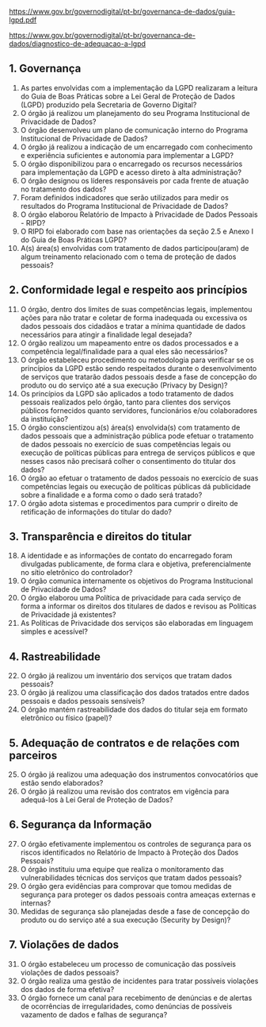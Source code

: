 https://www.gov.br/governodigital/pt-br/governanca-de-dados/guia-lgpd.pdf

https://www.gov.br/governodigital/pt-br/governanca-de-dados/diagnostico-de-adequacao-a-lgpd 


## 1. Governança

1. As partes envolvidas com a implementação da  LGPD realizaram a leitura do Guia de Boas Práticas sobre a Lei Geral de Proteção de Dados (LGPD) produzido pela Secretaria de Governo Digital?
2. O órgão já realizou um planejamento do seu Programa Institucional de Privacidade de Dados?
3. O órgão desenvolveu um plano de comunicação interno do Programa Institucional de Privacidade de Dados?
4. O órgão já realizou a indicação de um encarregado com conhecimento e experiência suficientes e autonomia para implementar a LGPD?
5. O órgão disponibilizou para o encarregado os recursos necessários para implementação da LGPD e acesso direto à alta administração?
6. O órgão designou os líderes responsáveis por cada frente de atuação no tratamento dos dados?
7. Foram definidos indicadores que serão utilizados para medir os resultados do Programa Institucional de Privacidade de Dados?
8. O órgão elaborou Relatório de Impacto à Privacidade de Dados Pessoais - RIPD?
9. O RIPD foi elaborado com base nas orientações da seção 2.5 e Anexo I do Guia de Boas Práticas LGPD?
10. A(s) área(s) envolvidas com tratamento de dados participou(aram) de algum treinamento relacionado com o tema de proteção de dados pessoais?

## 2. Conformidade legal e respeito aos princípios

11.  O órgão, dentro dos limites de suas competências legais, implementou ações para não tratar e coletar de forma inadequada ou excessiva os dados pessoais dos cidadãos e tratar a mínima quantidade  de dados necessários para atingir a finalidade legal desejada?
12. O órgão realizou um mapeamento entre os dados processados e a competência legal/finalidade para a qual eles são necessários?
13. O órgão estabeleceu procedimento ou metodologia para verificar se os princípios da LGPD estão sendo respeitados durante o desenvolvimento de serviços que tratarão dados pessoais desde a fase de concepção do produto ou do serviço até a sua execução (Privacy by Design)?
14. Os princípios da LGPD são aplicados a todo tratamento de dados pessoais realizados pelo órgão, tanto para clientes dos serviços públicos fornecidos quanto servidores, funcionários e/ou colaboradores da instituição?
15. O órgão conscientizou a(s) área(s) envolvida(s) com tratamento de dados pessoais que a administração pública pode efetuar o tratamento de dados pessoais no exercício de suas competências legais ou execução de políticas públicas para entrega de serviços públicos e que nesses casos não precisará colher o consentimento do titular dos dados?
16. O órgão ao efetuar o tratamento de dados pessoais no exercício de suas competências legais ou execução de políticas públicas dá publicidade sobre a finalidade e a forma como o dado será tratado?
17. O órgão adota sistemas e procedimentos para cumprir o direito de retificação de informações do titular do dado?

## 3. Transparência e direitos do titular

18. A identidade e as informações de contato do encarregado foram divulgadas publicamente, de forma clara e objetiva, preferencialmente no sítio eletrônico do controlador?
19. O órgão comunica internamente os objetivos do Programa Institucional de Privacidade de Dados?
20. O órgão elaborou uma Política de privacidade para cada serviço de forma a informar os direitos dos titulares de dados e revisou as Políticas de Privacidade já existentes?
21. As Políticas de Privacidade dos serviços são elaboradas em linguagem simples e acessível?

## 4. Rastreabilidade

22. O órgão já realizou um inventário dos serviços que tratam dados pessoais?
23. O órgão já realizou uma classificação dos dados tratados entre dados pessoais e dados pessoais sensíveis?
24. O órgão mantém rastreabilidade dos dados do titular seja em formato eletrônico ou físico (papel)?

## 5. Adequação de contratos e de relações com parceiros

25. O órgão já realizou uma adequação dos instrumentos convocatórios que estão sendo elaborados?
26. O órgão já realizou uma revisão dos contratos em vigência para adequá-los à Lei Geral de Proteção de Dados?

## 6. Segurança da Informação

27. O órgão efetivamente implementou os controles de segurança para os riscos identificados no Relatório de Impacto à Proteção dos Dados Pessoais?
28. O órgão instituiu uma equipe que realiza o monitoramento das vulnerabilidades técnicas dos serviços que tratam dados pessoais?
29. O órgão gera evidências para comprovar que tomou medidas de segurança para proteger os dados pessoais contra ameaças externas e internas?
30. Medidas de segurança são planejadas desde a fase de concepção do produto ou do serviço até a sua execução (Security by Design)?

## 7. Violações de dados

31. O órgão estabeleceu um processo de comunicação das possíveis violações de dados pessoais?
32. O órgão realiza uma gestão de incidentes para tratar possíveis violações dos dados de forma efetiva?
33. O órgão fornece um canal para recebimento de denúncias e de alertas de ocorrências de irregularidades, como denúncias de possíveis vazamento de dados e falhas de segurança?
